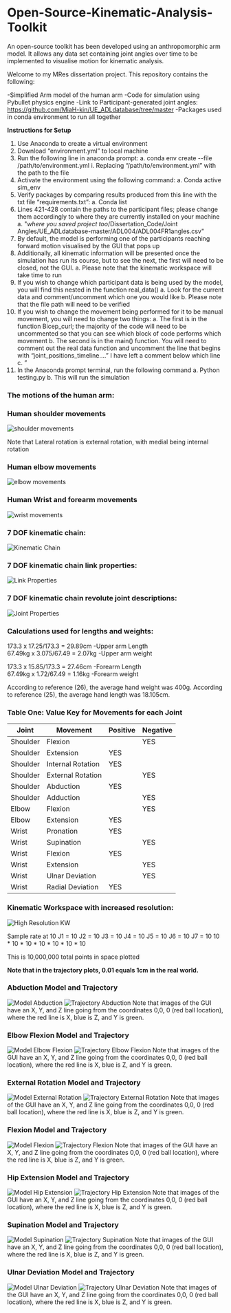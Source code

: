 # Open-Source-Kinematic-Analysis-Toolkit
An open-source toolkit has been developed using an anthropomorphic arm model. It allows any data set containing joint angles over time to be implemented to visualise motion for kinematic analysis.

Welcome to my MRes dissertation project.
This repository contains the following:

-Simplified Arm model of the human arm
-Code for simulation using Pybullet physics engine
-Link to Participant-generated joint angles: https://github.com/MiaH-kin/UE_ADLdatabase/tree/master
-Packages used in conda environment to run all together

**Instructions for Setup**

1.	Use Anaconda to create a virtual environment 
2.	Download “environment.yml” to local machine
3.	Run the following line in anaconda prompt:
a.	conda env create --file /path/to/environment.yml
i.	Replacing “/path/to/environment.yml” with the path to the file
4.	Activate the environment using the following command:
a.	Conda active sim_env
5.	Verify packages by comparing results produced from this line with the txt file “requirements.txt”:
a.	Conda list
6.	Lines 421-428 contain the paths to the participant files; please change them accordingly to where they are currently installed on your machine 
a.	"*where you saved project too*/Dissertation_Code/Joint Angles/UE_ADLdatabase-master/ADL004/ADL004FR1angles.csv"
7.	By default, the model is performing one of the participants reaching forward motion visualised by the GUI that pops up
8.	Additionally, all kinematic information will be presented once the simulation has run its course, but to see the next, the first will need to be closed, not the GUI.
a.	Please note that the kinematic workspace will take time to run 
9.	If you wish to change which participant data is being used by the model, you will find this nested in the function real_data()
a.	Look for the current data and comment/uncomment which one you would like
b.	Please note that the file path will need to be verified 
10.	If you wish to change the movement being performed for it to be manual movement, you will need to change two things:
a.	The first is in the function Bicep_curl; the majority of the code will need to be uncommented so that you can see which block of code performs which movement
b.	The second is in the main() function. You will need to comment out the real data function and uncomment the line that begins with “joint_positions_timeline….” I have left a comment below which line
c.	” 
11.	In the Anaconda prompt terminal, run the following command
a.	Python testing.py
b.	This will run the simulation

### The motions of the human arm:

### Human shoulder movements
![shoulder movements](Images/shoulder.png)

Note that Lateral rotation is external rotation, with medial being internal rotation 

### Human elbow movements
![elbow movements](Images/elbow.png)

### Human Wrist and forearm movements
![wrist movements](Images/wrist.png)


### 7 DOF kinematic chain:
![Kinematic Chain](Images/Kinematic%20Chain.png)


### 7 DOF kinematic chain link properties:
![Link Properties](Images/Link.png)

### 7 DOF kinematic chain revolute joint descriptions:
![Joint Properties](Images/Joint.png)


### Calculations used for lengths and weights:
173.3 x 17.25/173.3 = 29.89cm 	-Upper arm Length  
67.49kg x 3.075/67.49 = 2.07kg	-Upper arm weight  

173.3 x 15.85/173.3 = 27.46cm 	-Forearm Length  
67.49kg x 1.72/67.49 = 1.16kg		-Forearm weight  

According to reference (26), the average hand weight was 400g. 
According to reference (25), the average hand length was 18.105cm. 

### Table One: Value Key for Movements for each Joint 

| Joint     | Movement              | Positive | Negative |
|-----------|------------------------|----------|---------|
| Shoulder  | Flexion                |          |   YES   |
| Shoulder  | Extension              | YES      |         |
| Shoulder  | Internal Rotation      | YES      |         |
| Shoulder  | External Rotation      |          |   YES   |
| Shoulder  | Abduction              | YES      |         |
| Shoulder  | Adduction              |          |   YES   |
| Elbow     | Flexion                |          |   YES   |
| Elbow     | Extension              | YES      |         |
| Wrist     | Pronation              | YES      |         |
| Wrist     | Supination             |          |   YES   |
| Wrist     | Flexion                | YES      |         |
| Wrist     | Extension              |          |   YES   |
| Wrist     | Ulnar Deviation        |          |   YES   |
| Wrist     | Radial Deviation       | YES      |         |

### Kinematic Workspace with increased resolution: 
![High Resolution KW](Images/10KW.png)

Sample rate at 10
J1 = 10
J2 = 10
J3 = 10
J4 = 10
J5 = 10
J6 = 10
J7 = 10
10 * 10 * 10 * 10 * 10 * 10 * 10 

This is 10,000,000 total points in space plotted


**Note that in the trajectory plots, 0.01 equals 1cm in the real world.**

### Abduction Model and Trajectory
![Model Abduction](Images/ModelAbd.png)
![Trajectory Abduction](Images/TrajecAbd.png)
Note that images of the GUI have an X, Y, and Z line going from the coordinates 0,0, 0 (red ball location), where the red line is X, blue is Z, and Y is green. 


### Elbow Flexion Model and Trajectory
![Model Elbow Flexion](Images/ModelEFlx.png)
![Trajectory Elbow Flexion](Images/TrajecEFlx.png)
Note that images of the GUI have an X, Y, and Z line going from the coordinates 0,0, 0 (red ball location), where the red line is X, blue is Z, and Y is green. 


### External Rotation Model and Trajectory
![Model External Rotation](Images/ModelExtR.png)
![Trajectory External Rotation](Images/TrajecExtR.png)
Note that images of the GUI have an X, Y, and Z line going from the coordinates 0,0, 0 (red ball location), where the red line is X, blue is Z, and Y is green. 


### Flexion Model and Trajectory
![Model Flexion](Images/ModelFlx.png)
![Trajectory Flexion](Images/TrajecFlx.png)
Note that images of the GUI have an X, Y, and Z line going from the coordinates 0,0, 0 (red ball location), where the red line is X, blue is Z, and Y is green. 


### Hip Extension Model and Trajectory
![Model Hip Extension](Images/ModelHExt.png)
![Trajectory Hip Extension](Images/TrajecHExt.png)
Note that images of the GUI have an X, Y, and Z line going from the coordinates 0,0, 0 (red ball location), where the red line is X, blue is Z, and Y is green. 


### Supination Model and Trajectory
![Model Supination](Images/ModelSup.png)
![Trajectory Supination](Images/TrajecSup.png)
Note that images of the GUI have an X, Y, and Z line going from the coordinates 0,0, 0 (red ball location), where the red line is X, blue is Z, and Y is green. 


### Ulnar Deviation Model and Trajectory
![Model Ulnar Deviation](Images/ModelUlnaD.png)
![Trajectory Ulnar Deviation](Images/TrajecUlnaD.png)
Note that images of the GUI have an X, Y, and Z line going from the coordinates 0,0, 0 (red ball location), where the red line is X, blue is Z, and Y is green. 



